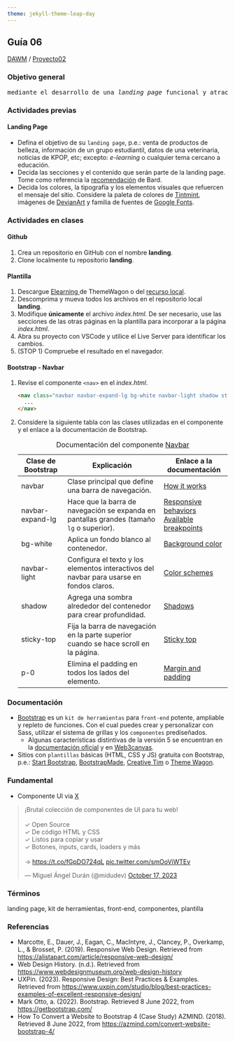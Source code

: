 ```yaml
---
theme: jekyll-theme-leap-day
---
```


## Guía 06

[DAWM](/DAWM/) / [Proyecto02](/DAWM/proyectos/2024/proyecto02)

<link href="styles/mystyle.css" rel="stylesheet" />

### Objetivo general

<pre class="purpose">
mediante el desarrollo de una <i>landing page</i> funcional y atractiva utilizando una plantilla de Bootstrap.
</pre>

### Actividades previas

#### Landing Page

* Defina el objetivo de su  `landing page`, p.e.: venta de productos de belleza, información de un grupo estudiantil, datos de una veterinaria, noticias de KPOP, etc; excepto: _e-learning_ o cualquier tema cercano a educación.
* Decida las secciones y el contenido que serán parte de la landing page. Tome como referencia la [recomendación](bard/guia06-bard02.pdf) de Bard.
* Decida los colores, la tipografía y los elementos visuales que refuercen el mensaje del sitio. Considere la paleta de colores de [Tintmint](https://tintmint.net/), imágenes de [DevianArt](http://www.deviantart.com) y familia de fuentes de [Google Fonts](https://fonts.google.com/).
  
### Actividades en clases

#### Github

1. Crea un repositorio en GitHub con el nombre **landing**.
2. Clone localmente tu repositorio **landing**.

#### Plantilla

1. Descargue [Elearning ](https://themewagon.com/themes/elearning-free-bootstrap-5-css3-education-website-template/) de ThemeWagon o del [recurso local](recursos/elearning-1.0.0.zip).
2. Descomprima y mueva todos los archivos en el repositorio local **landing**. 
3. Modifique **únicamente** el archivo _index.html_. De ser necesario, use las secciones de las otras páginas en la plantilla para incorporar a la página _index.html_.
4. Abra su proyecto con VSCode y utilice el Live Server para identificar los cambios. 
5. (STOP 1) Compruebe el resultado en el navegador.

#### Bootstrap - Navbar

1. Revise el componente `<nav>` en el _index.html_.
    
    ```html
    <nav class="navbar navbar-expand-lg bg-white navbar-light shadow sticky-top p-0">
      ...
    </nav>
    ```

2. Considere la siguiente tabla con las clases utilizadas en el componente y el enlace a la documentación de Bootstrap.

    <table>
        <caption>Documentación del componente <a href="https://getbootstrap.com/docs/5.3/components/navbar/">Navbar</a></caption>
        <thead>
            <tr>
                <th>Clase de Bootstrap</th>
                <th>Explicación</th>
                <th>Enlace a la documentación</th>
            </tr>
        </thead>
        <tbody>
            <tr>
                <td>navbar</td>
                <td>Clase principal que define una barra de navegación.</td>
                <td><a href="https://getbootstrap.com/docs/5.0/components/navbar/#how-it-works">How it works</a></td>
            </tr>
            <tr>
                <td>navbar-expand-lg</td>
                <td>Hace que la barra de navegación se expanda en pantallas grandes (tamaño <code>lg</code> o superior).</td>
                <td>
                  <a href="https://getbootstrap.com/docs/5.0/components/navbar/#responsive-behaviors">Responsive behaviors</a><br>
                  <a href="https://getbootstrap.com/docs/5.0/layout/breakpoints/#available-breakpoints">Available breakpoints</a>
                </td>
            </tr>
            <tr>
                <td>bg-white</td>
                <td>Aplica un fondo blanco al contenedor.</td>
                <td><a href="https://getbootstrap.com/docs/5.0/utilities/background/#background-color">Background color</a></td>
            </tr>
            <tr>
                <td>navbar-light</td>
                <td>Configura el texto y los elementos interactivos del navbar para usarse en fondos claros.</td>
                <td><a href="https://getbootstrap.com/docs/5.0/components/navbar/#color-schemes">Color schemes</a></td>
            </tr>
            <tr>
                <td>shadow</td>
                <td>Agrega una sombra alrededor del contenedor para crear profundidad.</td>
                <td><a href="https://getbootstrap.com/docs/5.0/utilities/shadows/">Shadows</a></td>
            </tr>
            <tr>
                <td>sticky-top</td>
                <td>Fija la barra de navegación en la parte superior cuando se hace scroll en la página.</td>
                <td><a href="https://getbootstrap.com/docs/5.0/helpers/position/#sticky-top">Sticky top</a></td>
            </tr>
            <tr>
                <td>p-0</td>
                <td>Elimina el padding en todos los lados del elemento.</td>
                <td><a href="https://getbootstrap.com/docs/5.0/utilities/spacing/#margin-and-padding">Margin and padding</a></td>
            </tr>
        </tbody>
    </table>



### Documentación
 
* [Bootstrap](https://getbootstrap.com/) es un `kit de herramientas` para `front-end` potente, ampliable y repleto de funciones. Con el cual puedes crear y personalizar con Sass, utilizar el sistema de grillas y los `componentes` prediseñados.
  - Algunas características distintivas de la versión 5 se encuentran en la [documentación oficial](https://getbootstrap.com/docs/5.0/migration/) y en [Web3canvas](https://web3canvas.com/convert-bootstrap-4-to-5-migration-guide/).
* Sitios con `plantillas` básicas (HTML, CSS y JS) gratuita con Bootstrap, p.e.: [Start Bootstrap](https://startbootstrap.com/?showAngular=false&showVue=false&showPro=false), [BootstrapMade](https://bootstrapmade.com/), [Creative Tim](https://www.creative-tim.com/bootstrap-themes/free) o [Theme Wagon](https://themewagon.com/theme-price/free/).


### Fundamental

* Componente UI via [X](https://twitter.com/midudev/status/1714277206149796295)

<blockquote class="twitter-tweet"><p lang="es" dir="ltr">¡Brutal colección de componentes de UI para tu web!<br><br>✓ Open Source<br>✓ De código HTML y CSS<br>✓ Listos para copiar y usar<br>✓ Botones, inputs, cards, loaders y más<br><br>→ <a href="https://t.co/fGpDO724qL">https://t.co/fGpDO724qL</a> <a href="https://t.co/smOoViWTEv">pic.twitter.com/smOoViWTEv</a></p>&mdash; Miguel Ángel Durán (@midudev) <a href="https://twitter.com/midudev/status/1714277206149796295?ref_src=twsrc%5Etfw">October 17, 2023</a></blockquote> <script async src="https://platform.twitter.com/widgets.js" charset="utf-8"></script>

### Términos

landing page, kit de herramientas, front-end, componentes, plantilla

### Referencias

* Marcotte, E., Dauer, J., Eagan, C., MacIntyre, J., Clancey, P., Overkamp, L., & Brosset, P. (2019). Responsive Web Design. Retrieved from https://alistapart.com/article/responsive-web-design/
* Web Design History. (n.d.). Retrieved from https://www.webdesignmuseum.org/web-design-history
* UXPin. (2023). Responsive Design: Best Practices & Examples. Retrieved from https://www.uxpin.com/studio/blog/best-practices-examples-of-excellent-responsive-design/
* Mark Otto, a. (2022). Bootstrap. Retrieved 8 June 2022, from https://getbootstrap.com/
* How To Convert a Website to Bootstrap 4 (Case Study) AZMIND. (2018). Retrieved 8 June 2022, from https://azmind.com/convert-website-bootstrap-4/